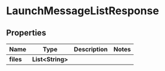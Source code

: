 

# LaunchMessageListResponse


## Properties

| Name | Type | Description | Notes |
|------------ | ------------- | ------------- | -------------|
|**files** | **List&lt;String&gt;** |  |  |



